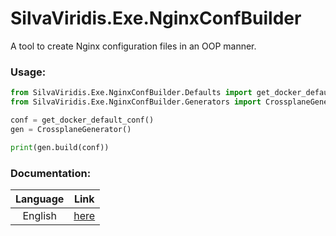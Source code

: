 # SilvaViridis.Exe.NginxConfBuilder

A tool to create Nginx configuration files in an OOP manner.

### Usage:

```python
from SilvaViridis.Exe.NginxConfBuilder.Defaults import get_docker_default_conf
from SilvaViridis.Exe.NginxConfBuilder.Generators import CrossplaneGenerator

conf = get_docker_default_conf()
gen = CrossplaneGenerator()

print(gen.build(conf))
```

### Documentation:

| Language | Link |
|:---:|:---:|
| English | [here](docs/en/index.md) |
